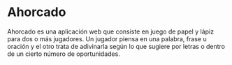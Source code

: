 # Ahorcado
Ahorcado es una aplicación web que consiste en juego de papel y lápiz para dos o más jugadores. Un jugador piensa en una palabra, frase u oración y el otro trata de adivinarla según lo que sugiere por letras o dentro de un cierto número de oportunidades.
